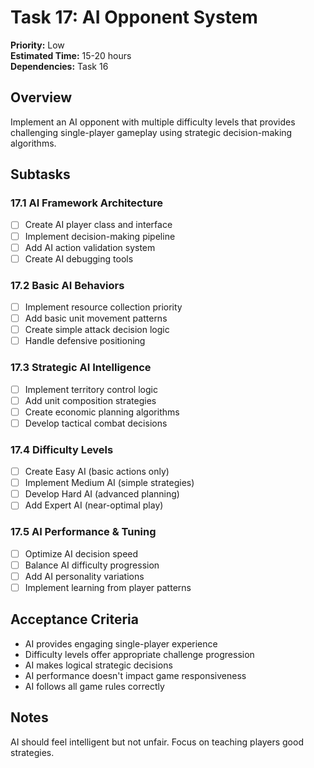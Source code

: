 # Task 17: AI Opponent System

**Priority:** Low  
**Estimated Time:** 15-20 hours  
**Dependencies:** Task 16

## Overview

Implement an AI opponent with multiple difficulty levels that provides challenging single-player gameplay using strategic decision-making algorithms.

## Subtasks

### 17.1 AI Framework Architecture

- [ ] Create AI player class and interface
- [ ] Implement decision-making pipeline
- [ ] Add AI action validation system
- [ ] Create AI debugging tools

### 17.2 Basic AI Behaviors

- [ ] Implement resource collection priority
- [ ] Add basic unit movement patterns
- [ ] Create simple attack decision logic
- [ ] Handle defensive positioning

### 17.3 Strategic AI Intelligence

- [ ] Implement territory control logic
- [ ] Add unit composition strategies
- [ ] Create economic planning algorithms
- [ ] Develop tactical combat decisions

### 17.4 Difficulty Levels

- [ ] Create Easy AI (basic actions only)
- [ ] Implement Medium AI (simple strategies)
- [ ] Develop Hard AI (advanced planning)
- [ ] Add Expert AI (near-optimal play)

### 17.5 AI Performance & Tuning

- [ ] Optimize AI decision speed
- [ ] Balance AI difficulty progression
- [ ] Add AI personality variations
- [ ] Implement learning from player patterns

## Acceptance Criteria

- AI provides engaging single-player experience
- Difficulty levels offer appropriate challenge progression
- AI makes logical strategic decisions
- AI performance doesn't impact game responsiveness
- AI follows all game rules correctly

## Notes

AI should feel intelligent but not unfair. Focus on teaching players good strategies.
